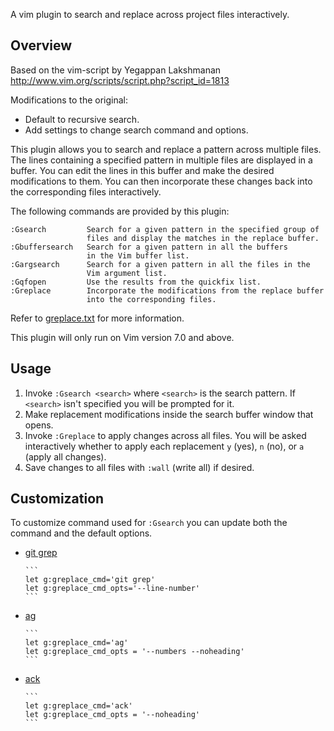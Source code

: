 A vim plugin to search and replace across project files interactively.

## Overview

Based on the vim-script by Yegappan Lakshmanan
http://www.vim.org/scripts/script.php?script_id=1813

Modifications to the original:

 * Default to recursive search.
 * Add settings to change search command and options.

This plugin allows you to search and replace a pattern across multiple
files. The lines containing a specified pattern in multiple files are
displayed in a buffer. You can edit the lines in this buffer and make
the desired modifications to them. You can then incorporate these
changes back into the corresponding files interactively.

The following commands are provided by this plugin:

```
:Gsearch         Search for a given pattern in the specified group of
                 files and display the matches in the replace buffer.
:Gbuffersearch   Search for a given pattern in all the buffers
                 in the Vim buffer list.
:Gargsearch      Search for a given pattern in all the files in the
                 Vim argument list.
:Gqfopen         Use the results from the quickfix list.
:Greplace        Incorporate the modifications from the replace buffer
                 into the corresponding files.
```

Refer to [greplace.txt](doc/greplace.txt) for more information.

This plugin will only run on Vim version 7.0 and above.

## Usage

1.  Invoke `:Gsearch <search>` where `<search>` is the search pattern.
    If `<search>` isn't specified you will be prompted for it.
2.  Make replacement modifications inside the search buffer window that opens.
3.  Invoke `:Greplace` to apply changes across all files. You will be
    asked interactively whether to apply each replacement `y` (yes), `n` (no),
    or `a` (apply all changes).
4.  Save changes to all files with `:wall` (write all) if desired.

## Customization

To customize command used for `:Gsearch` you can update both the command and
the default options.

  * [git grep](https://www.kernel.org/pub/software/scm/git/docs/git-grep.html)

        ```
        let g:greplace_cmd='git grep'
        let g:greplace_cmd_opts='--line-number'
        ```

  * [ag](https://github.com/ggreer/the_silver_searcher)

        ```
        let g:greplace_cmd='ag'
        let g:greplace_cmd_opts = '--numbers --noheading'
        ```

  * [ack](http://beyondgrep.com/)

        ```
        let g:greplace_cmd='ack'
        let g:greplace_cmd_opts = '--noheading'
        ```

